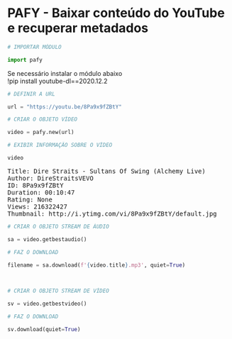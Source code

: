 # PAFY - Baixar conteúdo do YouTube e recuperar metadados

```python
# IMPORTAR MÓDULO

import pafy
```

Se necessário instalar o módulo abaixo  
!pip install youtube-dl==2020.12.2

```python
# DEFINIR A URL

url = "https://youtu.be/8Pa9x9fZBtY"
```

```python
# CRIAR O OBJETO VÍDEO

video = pafy.new(url)
```

```python
# EXIBIR INFORMAÇÃO SOBRE O VÍDEO

video
```

<pre>
Title: Dire Straits - Sultans Of Swing (Alchemy Live)
Author: DireStraitsVEVO
ID: 8Pa9x9fZBtY
Duration: 00:10:47
Rating: None
Views: 216322427
Thumbnail: http://i.ytimg.com/vi/8Pa9x9fZBtY/default.jpg</pre>

```python
# CRIAR O OBJETO STREAM DE ÁUDIO

sa = video.getbestaudio()
```

```python
# FAZ O DOWNLOAD

filename = sa.download(f'{video.title}.mp3', quiet=True)
```

<pre>

</pre>

```python
# CRIAR O OBJETO STREAM DE VÍDEO

sv = video.getbestvideo()
```

```python
# FAZ O DOWNLOAD

sv.download(quiet=True)
```

<pre>

</pre>

